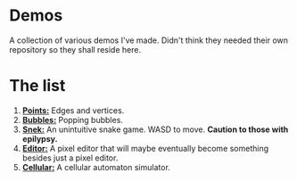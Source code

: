 # Demos
A collection of various demos I've made. Didn't think they needed their own repository so they shall reside here.

# The list
1. [**Points:**](https://coltonb.github.io/Demos/points/points.html) Edges and vertices.
2. [**Bubbles:**](https://coltonb.github.io/Demos/bubbles/bubbles.html) Popping bubbles.
3. [**Snek:**](https://coltonb.github.io/Demos/snek/snek.html) An unintuitive snake game. WASD to move. **Caution to those with epilypsy.**
4. [**Editor:**](https://coltonb.github.io/Demos/editor/editor.html) A pixel editor that will maybe eventually become something besides just a pixel editor.
5. [**Cellular:**](https://coltonb.github.io/Demos/cellular/cellular.html) A cellular automaton simulator.